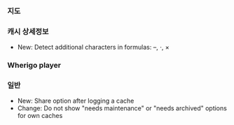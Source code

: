 
### 지도

### 캐시 상세정보
- New: Detect additional characters in formulas: –, ⋅, ×

### Wherigo player

### 일반
- New: Share option after logging a cache
- Change: Do not show "needs maintenance" or "needs archived" options for own caches
